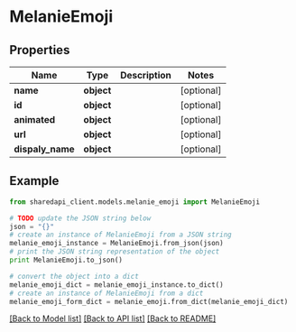 # MelanieEmoji


## Properties
Name | Type | Description | Notes
------------ | ------------- | ------------- | -------------
**name** | **object** |  | [optional] 
**id** | **object** |  | [optional] 
**animated** | **object** |  | [optional] 
**url** | **object** |  | [optional] 
**dispaly_name** | **object** |  | [optional] 

## Example

```python
from sharedapi_client.models.melanie_emoji import MelanieEmoji

# TODO update the JSON string below
json = "{}"
# create an instance of MelanieEmoji from a JSON string
melanie_emoji_instance = MelanieEmoji.from_json(json)
# print the JSON string representation of the object
print MelanieEmoji.to_json()

# convert the object into a dict
melanie_emoji_dict = melanie_emoji_instance.to_dict()
# create an instance of MelanieEmoji from a dict
melanie_emoji_form_dict = melanie_emoji.from_dict(melanie_emoji_dict)
```
[[Back to Model list]](../README.md#documentation-for-models) [[Back to API list]](../README.md#documentation-for-api-endpoints) [[Back to README]](../README.md)


